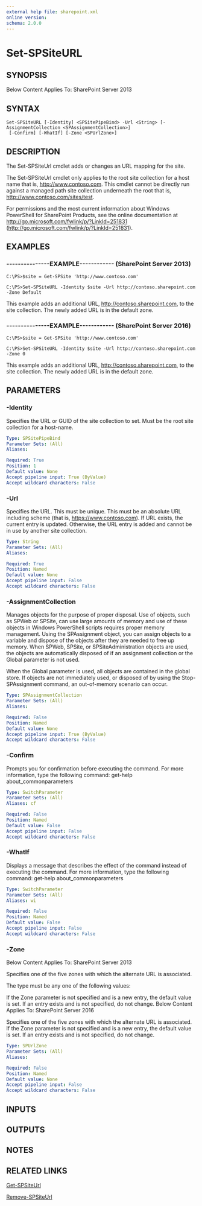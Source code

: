 ```yaml
---
external help file: sharepoint.xml
online version: 
schema: 2.0.0
---
```


# Set-SPSiteURL

## SYNOPSIS
Below Content Applies To: SharePoint Server 2013

## SYNTAX

```
Set-SPSiteURL [-Identity] <SPSitePipeBind> -Url <String> [-AssignmentCollection <SPAssignmentCollection>]
 [-Confirm] [-WhatIf] [-Zone <SPUrlZone>]
```

## DESCRIPTION
The Set-SPSiteUrl cmdlet adds or changes an URL mapping for the site.

The Set-SPSiteUrl cmdlet only applies to the root site collection for a host name that is, http://www.contoso.com.
This cmdlet cannot be directly run against a managed path site collection underneath the root that is, http://www.contoso.com/sites/test.

For permissions and the most current information about Windows PowerShell for SharePoint Products, see the online documentation at http://go.microsoft.com/fwlink/p/?LinkId=251831 (http://go.microsoft.com/fwlink/p/?LinkId=251831).

## EXAMPLES

### ---------------EXAMPLE------------ (SharePoint Server 2013)
```
C:\PS>$site = Get-SPSite 'http://www.contoso.com'

C:\PS>Set-SPSiteURL -Identity $site -Url http://contoso.sharepoint.com -Zone Default
```

This example adds an additional URL, http://contoso.sharepoint.com, to the site collection.
The newly added URL is in the default zone.

### ---------------EXAMPLE------------ (SharePoint Server 2016)
```
C:\PS>$site = Get-SPSite 'http://www.contoso.com'

C:\PS>Set-SPSiteURL -Identity $site -Url http://contoso.sharepoint.com -Zone 0
```

This example adds an additional URL, http://contoso.sharepoint.com, to the site collection.
The newly added URL is in the default zone.

## PARAMETERS

### -Identity
Specifies the URL or GUID of the site collection to set.
Must be the root site collection for a host-name.

```yaml
Type: SPSitePipeBind
Parameter Sets: (All)
Aliases: 

Required: True
Position: 1
Default value: None
Accept pipeline input: True (ByValue)
Accept wildcard characters: False
```

### -Url
Specifies the URL.
This must be unique.
This must be an absolute URL including scheme (that is, https://www.contoso.com).
If URL exists, the current entry is updated.
Otherwise, the URL entry is added and cannot be in use by another site collection.

```yaml
Type: String
Parameter Sets: (All)
Aliases: 

Required: True
Position: Named
Default value: None
Accept pipeline input: False
Accept wildcard characters: False
```

### -AssignmentCollection
Manages objects for the purpose of proper disposal.
Use of objects, such as SPWeb or SPSite, can use large amounts of memory and use of these objects in Windows PowerShell scripts requires proper memory management.
Using the SPAssignment object, you can assign objects to a variable and dispose of the objects after they are needed to free up memory.
When SPWeb, SPSite, or SPSiteAdministration objects are used, the objects are automatically disposed of if an assignment collection or the Global parameter is not used.

When the Global parameter is used, all objects are contained in the global store.
If objects are not immediately used, or disposed of by using the Stop-SPAssignment command, an out-of-memory scenario can occur.

```yaml
Type: SPAssignmentCollection
Parameter Sets: (All)
Aliases: 

Required: False
Position: Named
Default value: None
Accept pipeline input: True (ByValue)
Accept wildcard characters: False
```

### -Confirm
Prompts you for confirmation before executing the command.
For more information, type the following command: get-help about_commonparameters

```yaml
Type: SwitchParameter
Parameter Sets: (All)
Aliases: cf

Required: False
Position: Named
Default value: False
Accept pipeline input: False
Accept wildcard characters: False
```

### -WhatIf
Displays a message that describes the effect of the command instead of executing the command.
For more information, type the following command: get-help about_commonparameters

```yaml
Type: SwitchParameter
Parameter Sets: (All)
Aliases: wi

Required: False
Position: Named
Default value: False
Accept pipeline input: False
Accept wildcard characters: False
```

### -Zone
Below Content Applies To: SharePoint Server 2013

Specifies one of the five zones with which the alternate URL is associated.

The type must be any one of the following values:

If the Zone parameter is not specified and is a new entry, the default value is set.
If an entry exists and is not specified, do not change.
Below Content Applies To: SharePoint Server 2016

Specifies one of the five zones with which the alternate URL is associated.
If the Zone parameter is not specified and is a new entry, the default value is set.
If an entry exists and is not specified, do not change.

```yaml
Type: SPUrlZone
Parameter Sets: (All)
Aliases: 

Required: False
Position: Named
Default value: None
Accept pipeline input: False
Accept wildcard characters: False
```

## INPUTS

## OUTPUTS

## NOTES

## RELATED LINKS

[Get-SPSiteUrl]()

[Remove-SPSiteUrl]()

